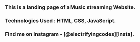### This is a landing page of a Music streaming Website.

### Technologies Used : HTML, CSS, JavaScript.

### Find me on Instagram - [@electrifyingcodes][Insta].

[Instagram]: https://www.instagram.com/electrifyingcodes